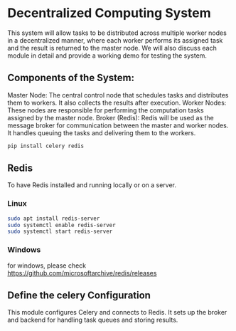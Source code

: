 # Decentralized Computing System

This system will allow tasks to be distributed across multiple worker nodes in a decentralized manner, where each worker performs its assigned task and the result is returned to the master node. We will also discuss each module in detail and provide a working demo for testing the system.

## Components of the System:
Master Node: The central control node that schedules tasks and distributes them to workers. It also collects the results after execution.
Worker Nodes: These nodes are responsible for performing the computation tasks assigned by the master node.
Broker (Redis): Redis will be used as the message broker for communication between the master and worker nodes. It handles queuing the tasks and delivering them to the workers.

```bash
pip install celery redis
```
## Redis
To have Redis installed and running locally or on a server.
### Linux
```bash
sudo apt install redis-server
sudo systemctl enable redis-server
sudo systemctl start redis-server
```
### Windows
for windows, please check https://github.com/microsoftarchive/redis/releases

## Define the celery Configuration
This module configures Celery and connects to Redis. It sets up the broker and backend for handling task queues and storing results.


